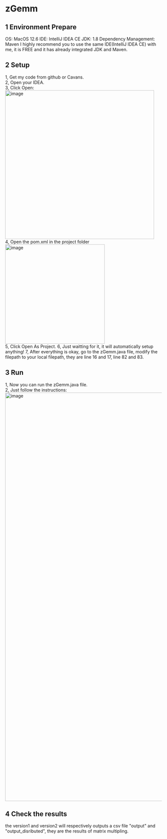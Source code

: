 # zGemm
## 1 Environment Prepare
OS: MacOS 12.6
IDE: IntelliJ IDEA CE
JDK: 1.8
Dependency Management: Maven
I highly recommend you to use the same IDE(IntelliJ IDEA CE) with me, it is FREE and it has already integrated JDK and Maven.  
## 2 Setup
1, Get my code from github or Cavans.  
2, Open your IDEA.  
3, Click Open:  
<img width="479" alt="image" src="https://user-images.githubusercontent.com/117051280/205596055-8d2c01f1-2925-403c-ac2d-6885c54aba57.png">  
4, Open the pom.xml in the project folder  
<img width="320" alt="image" src="https://user-images.githubusercontent.com/117051280/205596280-cfe2b78a-1e88-454a-8fba-46995ce644a8.png">  
5, Click Open As Project.
6, Just waitting for it, it will automatically setup anything!
7, After everything is okay, go to the zGemm.java file, modify the filepath to your local filepath, they are line 16 and 17, line 82 and 83.  
## 3 Run
1, Now you can run the zGemm.java file.  
2, Just follow the instructions:  
<img width="1315" alt="image" src="https://user-images.githubusercontent.com/117051280/205597292-9994c427-c962-4b44-8d1b-00c2bbef8fce.png">  
## 4 Check the results
the version1 and version2 will respectively outputs a csv file "output" and "output_disributed", they are the results of matrix multipling.
